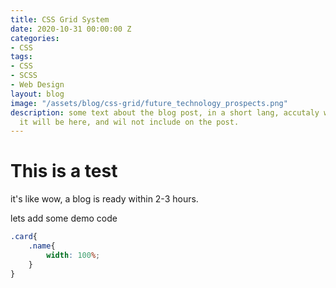 ```yaml
---
title: CSS Grid System
date: 2020-10-31 00:00:00 Z
categories:
- CSS
tags:
- CSS
- SCSS
- Web Design
layout: blog
image: "/assets/blog/css-grid/future_technology_prospects.png"
description: some text about the blog post, in a short lang, accutaly what is it,
  it will be here, and wil not include on the post.
---
```


# This is a test 
it's like wow, a blog is ready within 2-3 hours. 

lets add some demo code

```scss
.card{
    .name{
        width: 100%;
    }
}
```
